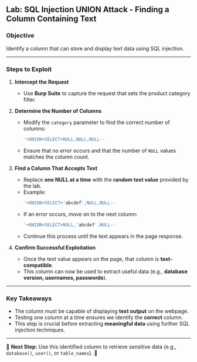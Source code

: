 ## Lab: SQL Injection UNION Attack - Finding a Column Containing Text

### **Objective**
Identify a column that can store and display text data using SQL injection.

---

### **Steps to Exploit**

1. **Intercept the Request**
   - Use **Burp Suite** to capture the request that sets the product category filter.

2. **Determine the Number of Columns**
   - Modify the `category` parameter to find the correct number of columns:
     ```sql
     '+UNION+SELECT+NULL,NULL,NULL--
     ```
   - Ensure that no error occurs and that the number of `NULL` values matches the column count.

3. **Find a Column That Accepts Text**
   - Replace **one NULL at a time** with the **random text value** provided by the lab.
   - Example:
     ```sql
     '+UNION+SELECT+'abcdef',NULL,NULL--
     ```
   - If an error occurs, move on to the next column:
     ```sql
     '+UNION+SELECT+NULL,'abcdef',NULL--
     ```
   - Continue this process until the text appears in the page response.

4. **Confirm Successful Exploitation**
   - Once the text value appears on the page, that column is **text-compatible**.
   - This column can now be used to extract useful data (e.g., **database version, usernames, passwords**).

---

### **Key Takeaways**
- The column must be capable of displaying **text output** on the webpage.
- Testing one column at a time ensures we identify the **correct** column.
- This step is crucial before extracting **meaningful data** using further SQL injection techniques.

---

🎯 **Next Step:** Use this identified column to retrieve sensitive data (e.g., `database()`, `user()`, or `table_names`). 🚀

